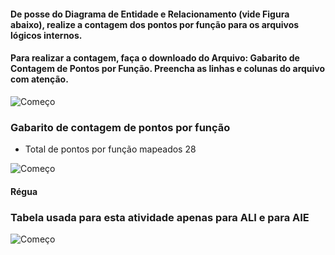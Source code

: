 #### De posse do Diagrama de Entidade e Relacionamento (vide Figura abaixo), realize a contagem dos pontos por função para os arquivos lógicos internos.
#### Para realizar a contagem, faça o downloado do Arquivo: Gabarito de Contagem de Pontos por Função. Preencha as linhas e colunas do arquivo com atenção.

![Começo](https://github.com/AlexDeSaran/Estimativas-Metricas-Software/blob/main/Atividades_Desenvolvidas/Atividade_01/der-vendas.png)


### Gabarito de contagem de pontos por função

* Total de pontos por função mapeados 28

![Começo](https://github.com/AlexDeSaran/Estimativas-Metricas-Software/blob/main/Atividades_Desenvolvidas/Atividade_01/gabarito.png)


#### Régua
### Tabela usada para esta atividade apenas para ALI e para AIE

![Começo](https://github.com/AlexDeSaran/Estimativas-Metricas-Software/blob/main/Atividades_Desenvolvidas/Atividade_01/Regua01.png)
